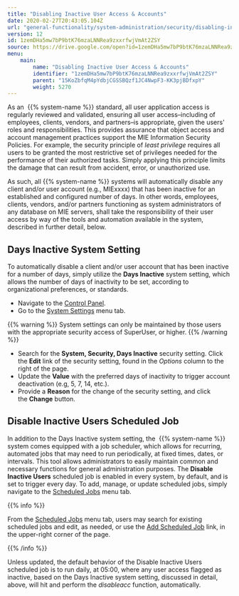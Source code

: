 ```yaml
---
title: "Disabling Inactive User Access & Accounts"
date: 2020-02-27T20:43:05.104Z
url: "general-functionality/system-administration/security/disabling-inactive-user-access-and-accounts.html"
version: 12
id: 1zemDHa5mw7bP9btK76mzaLNNRea9zxxrfwjVmAt2ZSY
source: https://drive.google.com/open?id=1zemDHa5mw7bP9btK76mzaLNNRea9zxxrfwjVmAt2ZSY
menu:
    main:
        name: "Disabling Inactive User Access & Accounts"
        identifier: "1zemDHa5mw7bP9btK76mzaLNNRea9zxxrfwjVmAt2ZSY"
        parent: "15KoZbfqM4pYdbjCGSSBQzf1JC4NwpF3-KK3pjBDfxpY"
        weight: 5270
---
```

As an  {{% system-name %}} standard, all user application access is regularly reviewed and validated, ensuring all user access–including of employees, clients, vendors, and partners–is appropriate, given the users' roles and responsibilities. This provides assurance that object access and account management practices support the MIE Information Security Policies. For example, the security principle of *least privilege* requires all users to be granted the most restrictive set of privileges needed for the performance of their authorized tasks. Simply applying this principle limits the damage that can result from accident, error, or unauthorized use.

As such, all {{% system-name %}} systems will automatically disable any client and/or user account (e.g., MIExxxx) that has been inactive for an established and configured number of days. In other words, employees, clients, vendors, and/or partners functioning as system administrators of any database on MIE servers, shall take the responsibility of their user access by way of the tools and automation available in the system, described in further detail, below.

## Days Inactive System Setting

To automatically disable a client and/or user account that has been inactive for a number of days, simply utilize the **Days Inactive** system setting, which allows the number of days of inactivity to be set, according to organizational preferences, or standards.

* Navigate to the [Control Panel](https://system/?f=layout&module=Admin&name=Home&tabmodule=admin&t=Admin).
* Go to the [System Settings](https://system/?f=admin&s=system_settings&tabmodule=admin&tabselect=System+Settings) menu tab. 

{{% warning %}} System settings can only be maintained by those users with the appropriate security access of SuperUser, or higher. {{% /warning %}}

* Search for the <strong>System, Security, Days Inactive</strong> security setting. Click the <strong>Edit</strong> link of the security setting, found in the <em>Options</em> column to the right of the page.
* Update the <strong>Value</strong> with the preferred days of inactivity to trigger account deactivation (e.g, 5, 7, 14, etc.).
* Provide a <strong>Reason</strong> for the change of the security setting, and click the <strong>Change</strong> button.

## Disable Inactive Users Scheduled Job

In addition to the Days Inactive system setting, the  {{% system-name %}} system comes equipped with a job scheduler, which allows for recurring, automated jobs that may need to run periodically, at fixed times, dates, or intervals. This tool allows administrators to easily maintain common and necessary functions for general administration purposes. The **Disable Inactive Users** scheduled job is enabled in every system, by default, and is set to trigger every day. To add, manage, or update scheduled jobs, simply navigate to the [Scheduled Jobs](https://system/?f=admin&s=cron&tabmodule=admin&tabselect=Scheduled+Jobs) menu tab.

{{% info %}}

From the [Scheduled Jobs](https://system/?f=admin&s=cron&tabmodule=admin&tabselect=Scheduled+Jobs) menu tab, users may search for existing scheduled jobs and edit, as needed, or use the [Add Scheduled Job](https://system/?f=admin&s=cron&opp=add) link, in the upper-right corner of the page.

{{% /info %}}


Unless updated, the default behavior of the Disable Inactive Users scheduled job is to run daily, at 05:00, where any user access flagged as inactive, based on the Days Inactive system setting, discussed in detail, above, will hit and perform the *disableacc* function, automatically.

